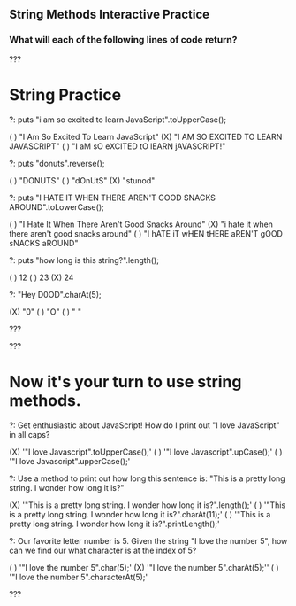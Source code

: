 ## String Methods Interactive Practice
### What will each of the following lines of code return?

???

# String Practice

?: puts "i am so excited to learn JavaScript".toUpperCase();

( ) "I Am So Excited To Learn JavaScript"
(X) "I AM SO EXCITED TO LEARN JAVASCRIPT" 
( ) "I aM sO eXCITED tO lEARN jAVASCRIPT!"

?: puts "donuts".reverse();

( ) "DONUTS"
( ) "dOnUtS"
(X) "stunod"

?: puts "I HATE IT WHEN THERE AREN'T GOOD SNACKS AROUND".toLowerCase();

( ) "I Hate It When There Aren't Good Snacks Around"
(X) "i hate it when there aren't good snacks around" 
( ) "I hATE iT wHEN tHERE aREN'T gOOD sNACKS aROUND"



?: puts "how long is this string?".length();

( ) 12
( ) 23
(X) 24



?: "Hey D0OD".charAt(5);

(X) "0"
( ) "O"
( ) " "

???

???

# Now it's your turn to use string methods. 

?: Get enthusiastic about JavaScript! How do I print out "I love JavaScript" in all caps?

(X) '"I love Javascript".toUpperCase();'
( ) '"I love Javascript".upCase();'
( ) '"I love Javascript".upperCase();'

?: Use a method to print out how long this sentence is: "This is a pretty long string. I wonder how long it is?"
 
(X) '"This is a pretty long string. I wonder how long it is?".length();'
( ) '"This is a pretty long string. I wonder how long it is?".charAt(11);'
( ) '"This is a pretty long string. I wonder how long it is?".printLength();'

?: Our favorite letter number is 5. Given the string "I love the number 5", how can we find our what character is at the index of 5?

( ) '"I love the number 5".char(5);'
(X) '"I love the number 5".charAt(5);''
( ) '"I love the number 5".characterAt(5);'

???